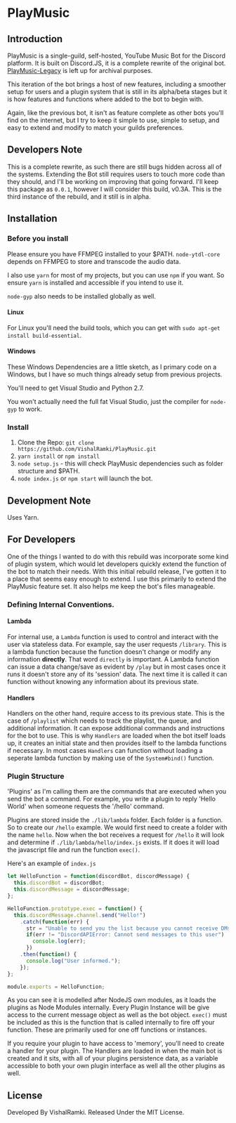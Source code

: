 # PlayMusic

## Introduction

PlayMusic is a single-guild, self-hosted, YouTube Music Bot for the Discord platform. It is built on Discord.JS, it is a complete rewrite of the original bot. [PlayMusic-Legacy](https://github.com/VishalRamki/PlayMusic-Legacy) is left up for archival purposes.

This iteration of the bot brings a host of new features, including a smoother setup for users and a plugin system that is still in its alpha/beta stages but it is how features and functions where added to the bot to begin with.

Again, like the previous bot, it isn't as feature complete as other bots you'll find on the internet, but I try to keep it simple to use, simple to setup, and easy to extend and modify to match your guilds preferences.

## Developers Note

This is a complete rewrite, as such there are still bugs hidden across all of the systems. Extending the Bot still requires users to touch more code than they should, and I'll be working on improving that going forward. I'll keep this package as `0.0.1`, however I will consider this build, v0.3A. This is the third instance of the rebuild, and it still is in alpha.

## Installation

### Before you install

Please ensure you have FFMPEG installed to your $PATH. `node-ytdl-core` depends on FFMPEG to store and transcode the audio data.

I also use `yarn` for most of my projects, but you can use `npm` if you want. So ensure `yarn` is installed and accessible if you intend to use it.

`node-gyp` also needs to be installed globally as well.

#### Linux

For Linux you'll need the build tools, which you can get with `sudo apt-get install build-essential`.

#### Windows

These Windows Dependencies are a little sketch, as I primary code on a Windows, but I have so much things already setup from previous projects.

You'll need to get Visual Studio and Python 2.7.

You won't actually need the full fat Visual Studio, just the compiler for `node-gyp` to work.

### Install

1. Clone the Repo: `git clone https://github.com/VishalRamki/PlayMusic.git`
2. `yarn install` or `npm install`
3. `node setup.js` - this will check PlayMusic dependencies such as folder structure and $PATH.
4. `node index.js` or `npm start` will launch the bot.

## Development Note

Uses Yarn.

## For Developers

One of the things I wanted to do with this rebuild was incorporate some kind of plugin system, which would let developers quickly extend the function of the bot to match their needs. With this initial rebuild release, I've gotten it to a place that seems easy enough to extend. I use this primarily to extend the PlayMusic feature set. It also helps me keep the bot's files manageable.

### Defining Internal Conventions.

#### Lambda

For internal use, a `Lambda` function is used to control and interact with the user via stateless data. For example, say the user requests `/library`.  This is a lambda function because the function doesn't change or modify any information __**directly**__. That word `directly` is important. A Lambda function can issue a data change/save as evident by `/play` but in most cases once it runs it doesn't store any of its 'session' data. The next time it is called it can function without knowing any information about its previous state.

#### Handlers

Handlers on the other hand, require access to its previous state. This is the case of `/playlist` which needs to track the playlist, the queue, and additional information. It can expose additional commands and instructions for the bot to use. This is why `Handlers` are loaded when the bot itself loads up, it creates an initial state and then provides itself to the lambda functions if necessary. In most cases `Handlers` can function without loading a seperate lambda function by making use of the `System#bind()` function.

### Plugin Structure

'Plugins' as I'm calling them are the commands that are executed when you send the bot a command. For example, you write a plugin to reply 'Hello World' when someone requests the '/hello' command.

Plugins are stored inside the `./lib/lambda` folder. Each folder is a function. So to create our `/hello` example. We would first need to create a folder with the name `hello`. Now when the bot receives a request for `/hello` it will look and determine if `./lib/lambda/hello/index.js` exists. If it does it will load the javascript file and run the function `exec()`.

Here's an example of `index.js`

```js
let HelloFunction = function(discordBot, discordMessage) {
  this.discordBot = discordBot;
  this.discordMessage = discordMessage;
};

HelloFunction.prototype.exec = function() {
  this.discordMessage.channel.send("Hello!")
    .catch(function(err) {
      str = "Unable to send you the list because you cannot receive DMs.";
      if(err != "DiscordAPIError: Cannot send messages to this user")
        console.log(err);
      })
    .then(function() {
      console.log("User informed.");
    });
};

module.exports = HelloFunction;
```

As you can see it is modelled after NodeJS own modules, as it loads the plugins as Node Modules internally. Every Plugin Instance will be give access to the current message object as well as the bot object. `exec()` must be included as this is the function that is called internally to fire off your function. These are primarily used for one off functions or instances.

If you require your plugin to have access to 'memory', you'll need to create a handler for your plugin. The Handlers are loaded in when the main bot is created and it sits, with all of your plugins persistence data, as a variable accessible to both your own plugin interface as well all the other plugins as well.

## License

Developed By VishalRamki. Released Under the MIT License.
